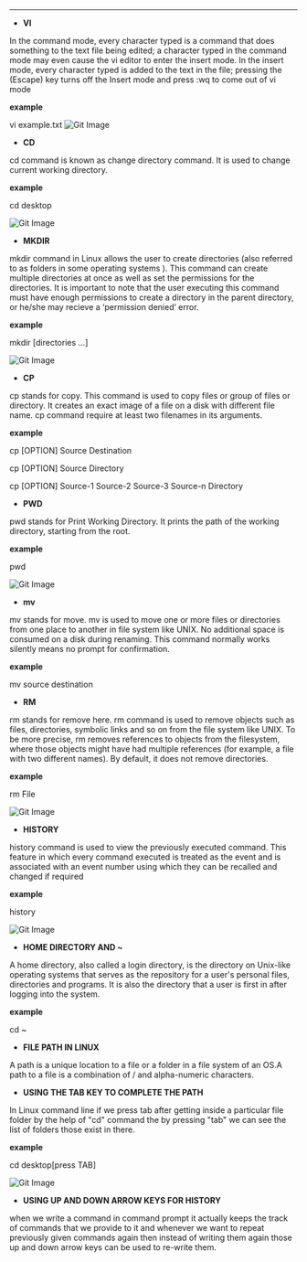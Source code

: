 ﻿﻿﻿﻿﻿﻿﻿﻿﻿﻿﻿﻿﻿﻿﻿﻿﻿﻿﻿﻿﻿﻿﻿﻿﻿﻿﻿﻿﻿﻿﻿﻿﻿﻿﻿﻿﻿﻿﻿* **  * **VI**In the command mode, every character typed is a command that does something to the text file being edited; a character typed in the command mode may even cause the vi editor to enter the insert mode. In the insert mode, every character typed is added to the text in the file; pressing the <Esc> (Escape) key turns off the Insert mode and press :wq to come out of vi mode**example**vi example.txt![Git Image](Image/Img4.PNG)* **CD**cd command is known as change directory command. It is used to change current working directory.**example**cd desktop![Git Image](Image/Img1.PNG)* **MKDIR**mkdir command in Linux allows the user to create directories (also referred to as folders in some operating systems ). This command can create multiple directories at once as well as set the permissions for the directories. It is important to note that the user executing this command must have enough permissions to create a directory in the parent directory, or he/she may recieve a ‘permission denied’ error.**example**mkdir  [directories ...]![Git Image](Image/Img2.PNG)* **CP**cp stands for copy. This command is used to copy files or group of files or directory. It creates an exact image of a file on a disk with different file name. cp command require at least two filenames in its arguments. **example**cp [OPTION] Source Destinationcp [OPTION] Source Directorycp [OPTION] Source-1 Source-2 Source-3 Source-n Directory* **PWD**pwd stands for Print Working Directory. It prints the path of the working directory, starting from the root.**example**pwd![Git Image](Image/Img3.PNG)* **mv**mv stands for move. mv is used to move one or more files or directories from one place to another in file system like UNIX.No additional space is consumed on a disk during renaming. This command normally works silently means no prompt for confirmation.**example**mv source destination* **RM**rm stands for remove here. rm command is used to remove objects such as files, directories, symbolic links and so on from the file system like UNIX. To be more precise, rm removes references to objects from the filesystem, where those objects might have had multiple references (for example, a file with two different names). By default, it does not remove directories.**example**rm  File![Git Image](Image/Img6.PNG) * **HISTORY**history command is used to view the previously executed command. This feature in which every command executed is treated as the event and is associated with an event number using which they can be recalled and changed if required**example**history ![Git Image](Image/Img5.PNG)* **HOME DIRECTORY AND ~**A home directory, also called a login directory, is the directory on Unix-like operating systems that serves as the repository for a user's personal files, directories and programs. It is also the directory that a user is first in after logging into the system. **example**cd ~* **FILE PATH IN LINUX**A path is a unique location to a file or a folder in a file system of an OS.A path to a file is a combination of / and alpha-numeric characters.*  **USING THE TAB KEY TO COMPLETE THE PATH**In Linux command line if we press tab after getting inside a particular file folder by the help of "cd" commandthe by pressing "tab" we can see the list of folders those exist in there.**example**cd desktop[press TAB]![Git Image](Image/Img7.PNG)* **USING UP AND DOWN ARROW KEYS FOR HISTORY**when we write a command in command prompt it actually keeps the track of commands that we provide to itand whenever we want to repeat previously given commands again then instead of writing them again those up and down arrow keys can be used to re-write them.